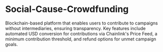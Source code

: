 # Social-Cause-Crowdfunding

Blockchain-based platform that enables users to contribute to campaigns without intermediaries, ensuring transparency. Key features include automated USD conversion for contributions via Chainlink's Price Feed, a minimum contribution threshold, and refund options for unmet campaign goals.

